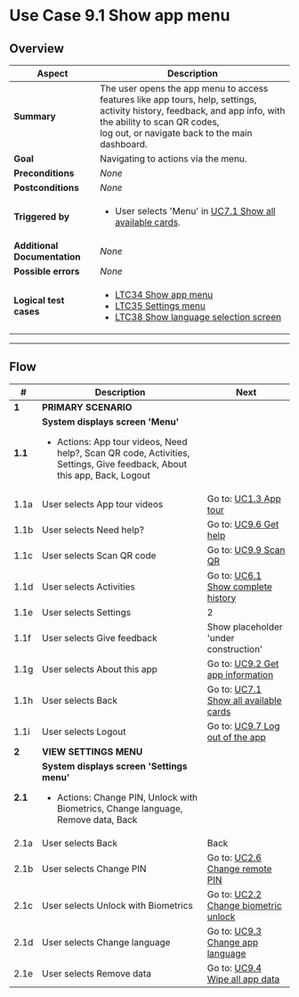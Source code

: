 # Use Case 9.1 Show app menu

## Overview

| Aspect                       | Description                                                                                                                                                                                                                                |
|------------------------------|--------------------------------------------------------------------------------------------------------------------------------------------------------------------------------------------------------------------------------------------|
| **Summary**                  | The user opens the app menu to access features like app tours, help, settings, activity history, feedback, and app info, with the ability to scan QR codes,<br>log out, or navigate back to the main dashboard.                            |
| **Goal**                     | Navigating to actions via the menu.                                                                                                                                                                                                        |
| **Preconditions**            | *None*                                                                                                                                                                                                                                     |
| **Postconditions**           | *None*                                                                                                                                                                                                                                     |
| **Triggered by**             | <ul><li>User selects 'Menu' in [UC7.1 Show all available cards](UC7.1_ShowAllAvailableCards.md).</li></ul>                                                                                                                                 |
| **Additional Documentation** | *None*                                                                                                                                                                                                                                     |
| **Possible errors**          | *None*                                                                                                                                                                                                                                     |
| **Logical test cases**       | <ul><li>[LTC34 Show app menu](../logical-test-cases.md#ltc34)</li><li>[LTC35 Settings menu](../logical-test-cases.md#ltc35)</li><li>[LTC38 Show language selection screen](../logical-test-cases.md#ltc38)</li></ul>                       |

---

## Flow

| #       | Description                                                                                                                                                              | Next                                                                                 |
|---------|--------------------------------------------------------------------------------------------------------------------------------------------------------------------------|--------------------------------------------------------------------------------------|
| **1**   | **PRIMARY SCENARIO**                                                                                                                                                     |                                                                                      |
| **1.1** | **System displays screen 'Menu'**<ul><li>Actions: App tour videos, Need help?, Scan QR code, Activities, Settings, Give feedback, About this app, Back, Logout</li></ul> |                                                                                      |
| 1.1a    | User selects App tour videos                                                                                                                                             | Go to: [UC1.3 App tour](UC1.3_AppTour.md)                                            |
| 1.1b    | User selects Need help?                                                                                                                                                  | Go to: [UC9.6 Get help](UC9.6_GetHelp.md)                                            |
| 1.1c    | User selects Scan QR code                                                                                                                                                | Go to: [UC9.9 Scan QR](UC9.9_ScanQR.md)                                              |
| 1.1d    | User selects Activities                                                                                                                                                  | Go to: [UC6.1 Show complete history](UC6.1_ShowCompleteUsageAndManagementHistory.md) |
| 1.1e    | User selects Settings                                                                                                                                                    | 2                                                                                    |
| 1.1f    | User selects Give feedback                                                                                                                                               | Show placeholder 'under construction'                                                |
| 1.1g    | User selects About this app                                                                                                                                              | Go to: [UC9.2 Get app information](UC9.2_GetAppInformation.md)                       |
| 1.1h    | User selects Back                                                                                                                                                        | Go to: [UC7.1 Show all available cards](UC7.1_ShowAllAvailableCards.md)              |
| 1.1i    | User selects Logout                                                                                                                                                      | Go to: [UC9.7 Log out of the app](UC9.7_LogoutOffTheApp.md)                          |
| **2**   | **VIEW SETTINGS MENU**                                                                                                                                                   |                                                                                      |
| **2.1** | **System displays screen 'Settings menu'**<ul><li>Actions: Change PIN, Unlock with Biometrics, Change language, Remove data, Back</li></ul>                              |                                                                                      |
| 2.1a    | User selects Back                                                                                                                                                        | Back                                                                                 |
| 2.1b    | User selects Change PIN                                                                                                                                                  | Go to: [UC2.6 Change remote PIN](UC2.6_ChangeRemotePIN.md)                           |
| 2.1c    | User selects Unlock with Biometrics                                                                                                                                      | Go to: [UC2.2 Change biometric unlock](UC2.2_ChangeBiometricUnlock.md)               |
| 2.1d    | User selects Change language                                                                                                                                             | Go to: [UC9.3 Change app language](UC9.3_ChangeAppLanguage.md)                       |
| 2.1e    | User selects Remove data                                                                                                                                                 | Go to: [UC9.4 Wipe all app data](UC9.4_WipeAllAppData.md)                            |